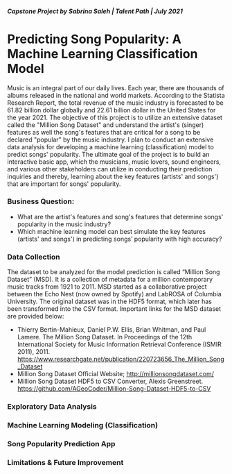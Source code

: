 ##### Capstone Project by Sabrina Saleh | Talent Path | July 2021

# **Predicting Song Popularity: A Machine Learning Classification Model**


Music is an integral part of our daily lives. Each year, there are thousands of albums released in the national and world markets. According to the Statista Research Report, the total revenue of the music industry is forecasted to be 61.82 billion dollar globally and 22.61 billion dollar in the United States for the year 2021. The objective of this project is to utilize an extensive dataset called the "Million Song Dataset" and understand the artist's (singer) features as well the song's features that are critical for a song to be declared "popular" by the music industry. I plan to conduct an extensive data analysis for developing a machine learning (classification) model to predict songs' popularity. The ultimate goal of the project is to build an interactive basic app, which the musicians, music lovers, sound engineers, and various other stakeholders can utilize in conducting their prediction inquiries and thereby, learning about the key features (artists' and songs') that are important for songs' popularity. 

### Business Question:
* What are the artist's features and song's features that determine songs' popularity in the music industry?
* Which machine learning model can best simulate the key features (artists' and songs') in predicting songs’ popularity with high accuracy?  

### Data Collection
The dataset to be analyzed for the model prediction is called “Million Song Dataset” (MSD). It is a collection of metadata for a million contemporary music tracks from 1921 to 2011. MSD started as a collaborative project between the Echo Nest (now owned by Spotify) and LabROSA of Columbia University. The original dataset was in the HDF5 format, which later has been transformed into the CSV format. Important links for the MSD dataset are provided below:
* Thierry Bertin-Mahieux, Daniel P.W. Ellis, Brian Whitman, and Paul Lamere. The Million Song Dataset. In Proceedings of the 12th International Society for Music Information Retrieval Conference (ISMIR 2011), 2011. https://www.researchgate.net/publication/220723656_The_Million_Song_Dataset
* Million Song Dataset Official Website; http://millionsongdataset.com/
* Million Song Dataset HDF5 to CSV Converter, Alexis Greenstreet. https://github.com/AGeoCoder/Million-Song-Dataset-HDF5-to-CSV 


### Exploratory Data Analysis

### Machine Learning Modeling (Classification)

### Song Popularity Prediction App

### Limitations & Future Improvement


